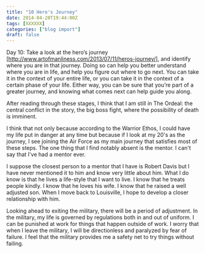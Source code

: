 ```yaml
---
title: "10 Hero's Journey"
date: 2014-04-28T19:44:00Z
tags: [XXXXXX]
categories: ["blog import"]
draft: false
---
```

 
Day 10: Take a look at the hero’s journey
[http://www.artofmanliness.com/2013/07/11/heros-journey/], and identify where
you are in that journey. Doing so can help you better understand where you are
in life, and help you figure out where to go next. You can take it in the
context of your entire life, or you can take it in the context of a certain
phase of your life. Either way, you can be sure that you’re part of a greater
journey, and knowing what comes next can help guide you along.

After reading through these stages, I think that I am still in The Ordeal: the
central conflict in the story, the big boss fight, where the possibility of
death is imminent.

I think that not only because according to the Warrior Ethos, I could have my
life put in danger at any time but because if I look at my 20's as the journey,
I see joining the Air Force as my main journey that satisfies most of these
steps. The one thing that I find notably absent is the mentor. I can't say that
I've had a mentor ever.

I suppose the closest person to a mentor that I have is Robert Davis but I have
never mentioned it to him and know very little about him. What I do know is that
he lives a life-style that I want to live. I know that he treats people kindly.
I know that he loves his wife. I know that he raised a well adjusted son. When I
move back to Louisville, I hope to develop a closer relationship with him.

Looking ahead to exiting the military, there will be a period of adjustment. In
the military, my life is governed by regulations both in and out of uniform. I
can be punished at work for things that happen outside of work. I worry that
when I leave the military, I will be directionless and paralyzed by fear of
failure. I feel that the military provides me a safety net to try things without
failing.

